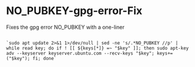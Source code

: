 # NO_PUBKEY-gpg-error-Fix
Fixes the gpg error NO_PUBKEY with a one-liner

<code>
`sudo apt update 2>&1 1>/dev/null | sed -ne 's/.*NO_PUBKEY //p' | while read key; do if ! [[ ${keys[*]} =~ "$key" ]]; then sudo apt-key adv --keyserver keyserver.ubuntu.com --recv-keys "$key"; keys+=("$key"); fi; done`
</code>
